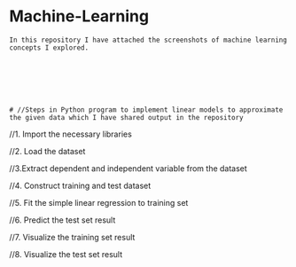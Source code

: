 # Machine-Learning
    In this repository I have attached the screenshots of machine learning concepts I explored.
    
    
    
    
    
    
    
    # //Steps in Python program to implement linear models to approximate the given data which I have shared output in the repository

//1. Import the necessary libraries

//2. Load the dataset

//3.Extract dependent and independent variable from the dataset

//4. Construct training and test dataset

//5. Fit the simple linear regression to training set

//6. Predict the test set result

//7. Visualize the training set result

//8. Visualize the test set result


